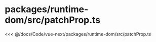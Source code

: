 # packages/runtime-dom/src/patchProp.ts

<<< @/docs/Code/vue-next/packages/runtime-dom/src/patchProp.ts
